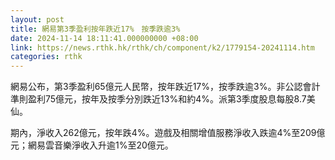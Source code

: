 ```yaml
---
layout: post
title: 網易第3季盈利按年跌近17%　按季跌逾3%
date: 2024-11-14 18:11:41.000000000 +08:00
link: https://news.rthk.hk/rthk/ch/component/k2/1779154-20241114.htm
categories: rthk
---
```


網易公布，第3季盈利65億元人民幣，按年跌近17%，按季跌逾3%。非公認會計準則盈利75億元，按年及按季分別跌近13%和約4%。派第3季度股息每股8.7美仙。

期內，淨收入262億元，按年跌4%。遊戲及相關增值服務淨收入跌逾4%至209億元；網易雲音樂淨收入升逾1%至20億元。
